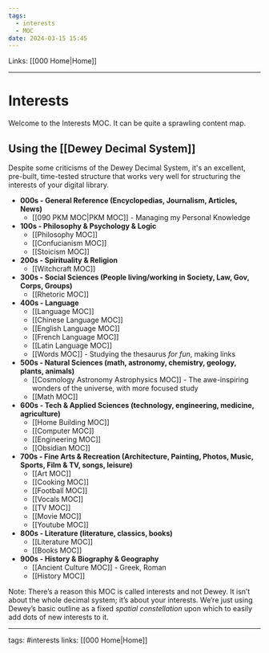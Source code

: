 ```yaml
---
tags:
  - interests
  - MOC
date: 2024-03-15 15:45
---
```

Links: [[000 Home|Home]]

---
# Interests 
Welcome to the Interests MOC. It can be quite a sprawling content map. 
## Using the [[Dewey Decimal System]]
Despite some criticisms of the Dewey Decimal System, it's an excellent, pre-built, time-tested structure that works very well for structuring the interests of your digital library.

- **000s - General Reference (Encyclopedias, Journalism, Articles, News)**
	- [[090 PKM MOC|PKM MOC]] - Managing my Personal Knowledge
- **100s - Philosophy & Psychology & Logic** 
	- [[Philosophy MOC]]
	- [[Confucianism MOC]]
	- [[Stoicism MOC]]
- **200s - Spirituality & Religion**
	- [[Witchcraft MOC]]
- **300s - Social Sciences (People living/working in Society, Law, Gov, Corps, Groups)**
	- [[Rhetoric MOC]]
- **400s - Language**
	- [[Language MOC]]
	- [[Chinese Language MOC]]
	- [[English Language MOC]]
	- [[French Language MOC]]
	- [[Latin Language MOC]]
	- [[Words MOC]] - Studying the thesaurus *for fun*, making links 
- **500s - Natural Sciences (math, astronomy, chemistry, geology, plants, animals)**
	- [[Cosmology Astronomy Astrophysics MOC]] - The awe-inspiring wonders of the universe, with more focused study
	- [[Math MOC]]
- **600s - Tech & Applied Sciences (technology, engineering, medicine, agriculture)**
	- [[Home Building MOC]]
	- [[Computer MOC]]
	- [[Engineering MOC]]
	- [[Obsidian MOC]]
- **700s - Fine Arts & Recreation (Architecture, Painting, Photos, Music, Sports, Film & TV, songs, leisure)**
	- [[Art MOC]]
	- [[Cooking MOC]]
	- [[Football MOC]]
	- [[Vocals MOC]]
	- [[TV MOC]]
	- [[Movie MOC]]
	- [[Youtube MOC]]
- **800s - Literature (literature, classics, books)**
	- [[Literature MOC]]
	- [[Books MOC]]
- **900s - History & Biography & Geography**
	- [[Ancient Culture MOC]] - Greek, Roman
	- [[History MOC]]

Note: There’s a reason this MOC is called interests and not Dewey. It isn’t about the whole decimal system; it’s about your interests. We’re just using Dewey’s basic outline as a fixed _spatial constellation_ upon which to easily add dots of new interests to it.

---
tags: #interests 
links: [[000 Home|Home]]